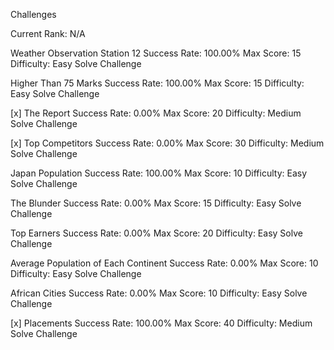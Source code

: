 Challenges

Current Rank: N/A

Weather Observation Station 12
Success Rate: 100.00% Max Score: 15 Difficulty: Easy Solve Challenge

Higher Than 75 Marks
Success Rate: 100.00% Max Score: 15 Difficulty: Easy Solve Challenge

[x] The Report
Success Rate: 0.00% Max Score: 20 Difficulty: Medium Solve Challenge

[x] Top Competitors
Success Rate: 0.00% Max Score: 30 Difficulty: Medium Solve Challenge

Japan Population
Success Rate: 100.00% Max Score: 10 Difficulty: Easy Solve Challenge

The Blunder
Success Rate: 0.00% Max Score: 15 Difficulty: Easy Solve Challenge

Top Earners
Success Rate: 0.00% Max Score: 20 Difficulty: Easy Solve Challenge

Average Population of Each Continent
Success Rate: 0.00% Max Score: 10 Difficulty: Easy Solve Challenge

African Cities
Success Rate: 0.00% Max Score: 10 Difficulty: Easy Solve Challenge

[x] Placements
Success Rate: 100.00% Max Score: 40 Difficulty: Medium Solve Challenge
